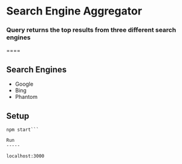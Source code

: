 # Search Engine Aggregator

### Query returns the top results from three different search engines
====

Search Engines
--------

* Google
* Bing
* Phantom

Setup
-----

```npm install
npm start```

Run
-----

localhost:3000
